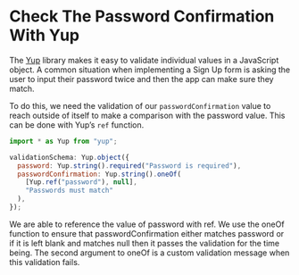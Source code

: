 # Check The Password Confirmation With Yup

The [Yup](https://github.com/jquense/yup) library makes it easy to validate
individual values in a JavaScript object. A common situation when implementing
a Sign Up form is asking the user to input their password twice and then the
app can make sure they match.

To do this, we need the validation of our `passwordConfirmation` value to reach
outside of itself to make a comparison with the password value. This can be done
with Yup’s `ref` function.

```javascript
import * as Yup from "yup";

validationSchema: Yup.object({
  password: Yup.string().required("Password is required"),
  passwordConfirmation: Yup.string().oneOf(
    [Yup.ref("password"), null],
    "Passwords must match"
  ),
});
```

We are able to reference the value of password with ref. We use the oneOf
function to ensure that passwordConfirmation either matches password
or if it is left blank and matches null then it passes the
validation for the time being. The second argument to
oneOf is a custom validation message when this validation fails.
